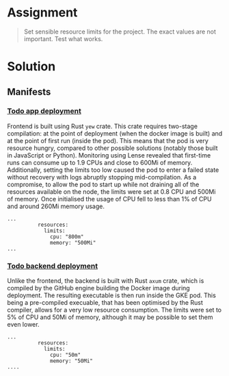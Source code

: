 # Assignment

> Set sensible resource limits for the project. The exact values are not important. Test what works.

# Solution

## Manifests

### [Todo app deployment](https://github.com/VikSil/DevOps_with_Kubernetes/tree/trunk/Part3/Exercise_3.08/manifests/todo_app_deployment.yaml)

Frontend is built using Rust `yew` crate. This crate requires two-stage compilation: at the point of deployment (when the docker image is built) and at the point of first run (inside the pod). This means that the pod is very resource hungry, compared to other possible solutions (notably those built in JavaScript or Python). Monitoring using Lense revealed that first-time runs can consume up to 1.9 CPUs and close to 600Mi of memory. Additionally, setting the limits too low caused the pod to enter a failed state without recovery with logs abruptly stopping mid-compilation. As a compromise, to allow the pod to start up while not draining all of the resources available on the node, the limits were set at 0.8 CPU and 500Mi of memory. Once initialised the usage of CPU fell to less than 1% of CPU and around 260Mi memory usage. 

```
...
          resources:
            limits:
              cpu: "800m"
              memory: "500Mi"
...

```

### [Todo backend deployment](https://github.com/VikSil/DevOps_with_Kubernetes/tree/trunk/Part3/Exercise_3.08/manifests/todo_backend_deployment.yaml)

Unlike the frontend, the backend is built with Rust `axum` crate, which is compiled by the GitHub engine building the Docker image during deployment. The resulting executable is then run inside the GKE pod. This being a pre-compiled execuable, that has been optimised by the Rust compiler, allows for a very low resource consumption. The limits were set to 5% of CPU and 50Mi of memory, although it may be possible to set them even lower. 

```
...
          resources:
            limits:
              cpu: "50m"
              memory: "50Mi"
....

```